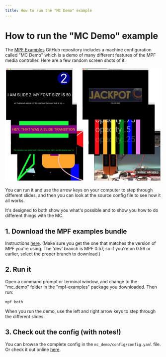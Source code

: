 ```yaml
---
title: How to run the "MC Demo" example
---
```


# How to run the "MC Demo" example


The [MPF Examples](mpf-examples.md) GitHub
repository includes a machine configuration called "MC Demo" which is
a demo of many different features of the MPF media controller. Here are
a few random screen shots of it:

![image](images/mc_demo.jpg)

You can run it and use the arrow keys on your computer to step through
different slides, and then you can look at the source config file to see
how it all works.

It's designed to both show you what's possible and to show you how to
do different things with the MC.

## 1. Download the MPF examples bundle

Instructions [here](mpf-examples.md). (Make sure you get the one that matches the version of MPF you're using. The 'dev' branch is MPF 0.57, so if you're on 0.56 or earlier, select the proper branch to download.)

## 2. Run it

Open a command prompt or terminal window, and change to the "mc_demo"
folder in the "mpf-examples" package you downloaded. Then run:

    mpf both

When you run the demo, use the left and right arrow keys to step through
the different slides.

## 3. Check out the config (with notes!)

You can browse the complete config in the `mc_demo/config/config.yaml`
file. Or check it out online
[here](https://github.com/missionpinball/mpf-examples/blob/dev/mc_demo/config/config.yaml).
